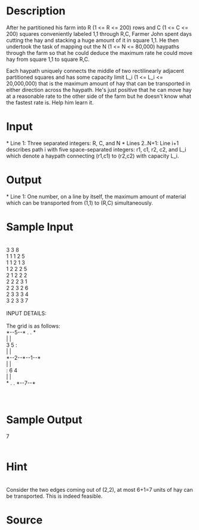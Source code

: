 
# Description

<div class="content">

After he partitioned his farm into R (1 &lt;= R &lt;= 200) rows and C (1
&lt;= C &lt;= 200) squares conveniently labeled 1,1 through R,C, Farmer
John spent days cutting the hay and stacking a huge amount of it
in square 1,1. He then undertook the task of mapping out the N (1
&lt;= N &lt;= 80,000) haypaths through the farm so that he could deduce
the maximum rate he could move hay from square 1,1 to square R,C.

Each haypath uniquely connects the middle of two rectilinearly
adjacent partitioned squares and has some capacity limit L_i (1 &lt;=
L_i &lt;= 20,000,000) that is the maximum amount of hay that can be
transported in either direction across the haypath.  He&#39;s just
positive that he can move hay at a reasonable rate to the other
side of the farm but he doesn&#39;t know what the fastest rate is. Help
him learn it.
</div>

# Input

<div class="content">* Line 1: Three separated integers: R, C, and N
* Lines 2..N+1: Line i+1 describes path i with five space-separated
        integers: r1, c1, r2, c2, and L_i which denote a haypath
        connecting (r1,c1) to (r2,c2) with capacity L_i.

</div>

# Output

<div class="content">
* Line 1: One number, on a line by itself, the maximum amount of
        material which can be transported from (1,1) to (R,C)
        simultaneously.
</div>

# Sample Input

<div class="content"><span class="sampledata"><br/>
3 3 8<br/>
1 1 1 2 5<br/>
1 1 2 1 3<br/>
1 2 2 2 5<br/>
2 1 2 2 2<br/>
2 2 2 3 1<br/>
2 2 3 2 6<br/>
2 3 3 3 4<br/>
3 2 3 3 7<br/>
<br/>
INPUT DETAILS:<br/>
<br/>
The grid is as follows:<br/>
*--5--* . . *<br/>
|     |     <br/>
3     5     :<br/>
|     |    <br/>
*--2--*--1--*<br/>
      |     |<br/>
:     6     4<br/>
      |     |<br/>
* . . *--7--*<br/>
    <br/>
<br/>
</span></div>

# Sample Output

<div class="content"><span class="sampledata">7<br/>
<br/>
</span></div>

# Hint

<div class="content"><p><br/>
Consider the two edges coming out of (2,2), at most 6+1=7 units of hay can<br/>
be transported. This is indeed feasible.<br/>
</p></div>

# Source

<div class="content"><p><a href="problemset.php?search="></a></p></div>

